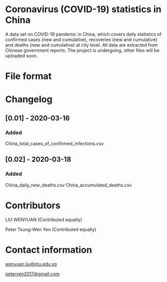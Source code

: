 # Coronavirus (COVID-19) statistics in China

A data set on COVID-19 pandemic in China, which covers daily statistics of confirmed cases (new and cumulative), recoveries (new and cumulative) and deaths (new and cumulative) at city level.
All data are extracted from Chinese government reports.
The project is undergoing, other files will be uploaded soon.

# File format

# Changelog

## [0.01] - 2020-03-16

### Added
China_total_cases_of_confirmed_infections.csv

## [0.02] - 2020-03-18

### Added
China_daily_new_deaths.csv
China_accumulated_deaths.csv


# Contributors
LIU WENYUAN (Contributed equally)

Peter Tsung-Wen Yen (Contributed equally)

# Contact information
wenyuan.liu@ntu.edu.sg

peteryen2017@gmail.com
